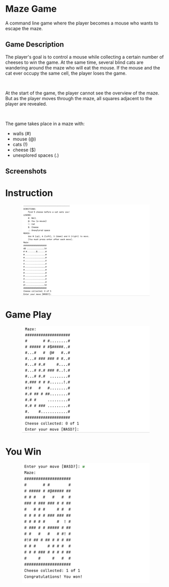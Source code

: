 # Maze Game

A command line game where the player becomes a mouse who wants to escape the maze.

## Game Description

The player's goal is to control a mouse while collecting a certain number of cheeses to win the game. At the same time, several blind cats are wandering around the maze who will eat the mouse. If the mouse and the cat ever occupy the same cell, the player loses the game. 

<br>

At the start of the game, the player cannot see the overview of the maze. But as the player moves through the maze, all squares adjacent to the player are revealed.

<br>

The game takes place in a maze with:
- walls (#)
- mouse (@)
- cats (!)
- cheese ($)
- unexplored spaces (.)

## Screenshots

<h1>Instruction</h1>
<p align="center">
  	<img src="./screenshots/instruction.png" width="400">
</p>

<h1>Game Play</h1>
<p align="center">
  	<img src="./screenshots/gameplay.png" width="400">
</p>

<h1>You Win</h1>
<p align="center">
  	<img src="./screenshots/you_win.png" width="400">
</p>

